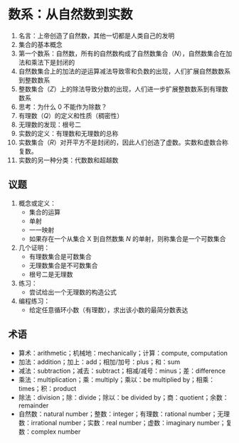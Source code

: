 # 数系：从自然数到实数

1. 名言：上帝创造了自然数，其他一切都是人类自己的发明
1. 集合的基本概念
1. 第一个数系：自然数，所有的自然数构成了自然数集合（*N*），自然数集合在加法和乘法下是封闭的
1. 自然数集合上的加法的逆运算减法导致零和负数的出现，人们扩展自然数数系到整数数系
1. 整数集合（*Z*）上的除法导致分数的出现，人们进一步扩展整数数系到有理数数系
1. 思考：为什么 0 不能作为除数？
1. 有理数（*Q*）的定义和性质（稠密性）
1. 无理数的发现：根号二
1. 实数的定义：有理数和无理数的总称
1. 实数集合（*R*）对开平方不是封闭的，因此人们创造了虚数。实数和虚数合称复数。
1. 实数的另一种分类：代数数和超越数

		
## 议题

1. 概念或定义：
   - 集合的运算
   - 单射
   - 一一映射
   - 如果存在一个从集合 X 到自然数集 *N* 的单射，则称集合是一个可数集合
1. 几个证明：
   - 有理数集合是可数集合
   - 无理数集合是不可数集合
   - 根号二是无理数
1. 练习：
   - 尝试给出一个无理数的构造公式
1. 编程练习：
   - 给定任意循环小数（有理数），求出该小数的最简分数表达

		
## 术语

- 算术：arithmetic；机械地：mechanically；计算：compute, computation
- 加法：addition；加上：add；相加/加号：plus；和：sum
- 减法：subtraction；减去：subtract；相减/减号：minus；差：difference
- 乘法：multiplication；乘：multiply；乘以：be multiplied by；相乘：times；积：product
- 除法：division；除：divide；除以：be divided by；商：quotient；余数：remainder
- 自然数：natural number；整数：integer；有理数：rational number；无理数：irrational number；实数：real number；虚数：imaginary number；复数：complex number
